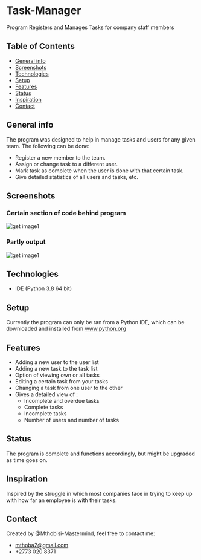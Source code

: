 # Task-Manager
Program Registers and Manages Tasks for company staff members 

## Table of Contents
* [General info](#general-info)
* [Screenshots](#screenshots)
* [Technologies](#technologies)
* [Setup](#setup)
* [Features](#features)
* [Status](#status)
* [Inspiration](#inspiration)
* [Contact](#contact)

## General info
The program was designed to help in manage tasks and users for any given team. The following can be done:
* Register a new member to the team.
* Assign or change task to a different user.
* Mark task as complete when the user is done with that certain task.
* Give detailed statistics of all users and tasks, etc.

## Screenshots
### Certain section of code behind program
![get image1](https://github.com/Mthobisi-Mastermind/Screenshots/blob/master/Screenshot%202020-04-04%2012.23.12.png)

### Partly output
![get image1](https://github.com/Mthobisi-Mastermind/Screenshots/blob/master/Screenshot%202020-04-04%2012.24.08.png)

## Technologies
* IDE (Python 3.8 64 bit)

## Setup
Currently the program can only be ran from a Python IDE, which can be downloaded and installed from www.python.org

## Features
* Adding a new user to the user list
* Adding a new task to the task list
* Option of viewing own or all tasks
* Editing a certain task from your tasks
* Changing a task from one user to the other
* Gives a detailed view of :
  * Incomplete and overdue tasks
  * Complete tasks
  * Incomplete tasks
  * Number of users and number of tasks
  
## Status
The program is complete and functions accordingly, but might be upgraded as time goes on.

## Inspiration
Inspired by the struggle in which most companies face in trying to keep up with how far an employee is with their tasks.

## Contact
Created by @Mthobisi-Mastermind, feel free to contact me:
* mthoba2@gmail.com
* +2773 020 8371
